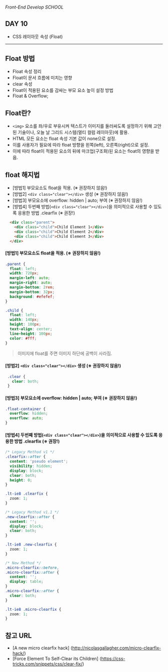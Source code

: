 ###### Front-End Develop SCHOOL

## DAY 10
- CSS 레이아웃 속성 (Float)

---

## Float 방법
- Float 속성 정리
- Float이 문서 흐름에 미치는 영향
- clear 속성
- Float이 적용된 요소를 감싸는 부모 요소 높이 설정 방법
- Float & Overflow;

## Float란?
- `<img>` 요소를 좌/우로 부유시켜 텍스트가 이미지를 둘러싸도록 설정하기 위해 고안된 기술이나, 오늘 날 그리드 시스템(멀티 컬럼 레이아웃)에 활용. 
- HTML 모든 요소는 float 속성 기본 값이 none으로 설정.
- 이를 사용자가 필요에 따라 float 방향을 왼쪽(left), 오른쪽(right)으로 설정.
- 이에 따라 float이 적용된 요소의 뒤에 마크업(구조화)된 요소는 float의 영향을 받음.

## float 해지법
- [방법1] 부모요소도 float을 적용. (※ 권장하지 않음!)
- [방법2] `<div class="clear"></div>` 생성 (※ 권장하지 않음!)
- [방법3] 부모요소에 overflow: hidden | auto; 부여 (※ 권장하지 않음!)
- [방법4] 두번째 방법(`<div class="clear"></div>`)을 의미적으로 사용할 수 있도록 응용한 방법 .clearfix (※ 권장!)

```html
  <div class="parent">
    <div class="child">Child Element 1</div>
    <div class="child">Child Element 2</div>
    <div class="child">Child Element 3</div>
  </div>
```


#### [방법1] 부모요소도 float을 적용. (※ 권장하지 않음!)

```css
.parent {
  float: left;
  width: 720px;
  margin-left: auto;
  margin-right: auto;
  margin-bottom: 2rem;
  margin-bottom: 32px;
  background: #efefef;
}

.child {
  float: left;
  width: 140px;
  height: 100px;
  text-align: center;
  line-height: 100px;
  color: #fff;
}
```
> 이미지에 float를 주면 이미지 하단에 공백이 사라짐.

#### [방법2] `<div class="clear"></div>` 생성 (※ 권장하지 않음!)

```css
 .clear {
   clear: both;
 }
 ```

#### [방법3] 부모요소에 overflow: hidden | auto; 부여 (※ 권장하지 않음!)

```css
.float-container {
  overflow: hidden;
  overflow: auto;
}
```

#### [방법4] 두번째 방법(`<div class="clear"></div>`)을 의미적으로 사용할 수 있도록 응용한 방법 .clearfix (※ 권장!)

```css
/* Legacy Method v1 */
.clearfix::after {
  content: 'pseudo element';
  visibility: hidden;
  display: block;
  clear: both;
  height: 0;
}

.lt-ie8 .clearfix {
  zoom: 1;
}

/* Legacy Method v1.1 */
.new-clearfix::after {
  content: '';
  display: block;
  clear: both;
}

.lt-ie8 .new-clearfix {
  zoom: 1;
}

/* New Method */
.micro-clearfix::before,
.micro-clearfix::after {
  content: '';
  display: table;
}
.micro-clearfix::after {
  clear: both;
}

.lt-ie8 .micro-clearfix {
  zoom: 1;
}
```

## 참고 URL
- [A new micro clearfix hack] (http://nicolasgallagher.com/micro-clearfix-hack/)
- [Force Element To Self-Clear its Children] (https://css-tricks.com/snippets/css/clear-fix/)